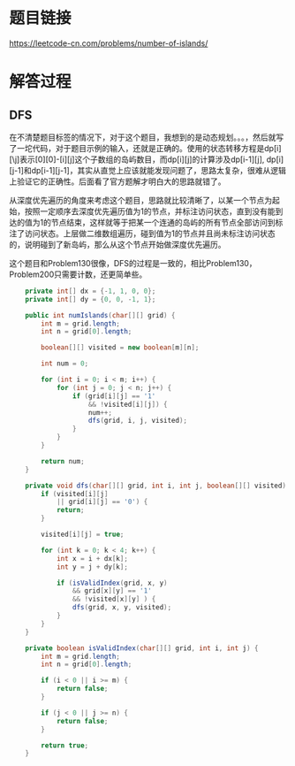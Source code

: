 # 题目链接
https://leetcode-cn.com/problems/number-of-islands/

# 解答过程
## DFS
在不清楚题目标签的情况下，对于这个题目，我想到的是动态规划。。。，然后就写了一坨代码，对于题目示例的输入，还就是正确的。使用的状态转移方程是dp\[i\]\[\j]表示\[0\]\[0\]-\[i\]\[j\]这个子数组的岛屿数目，而dp\[i\]\[j\]的计算涉及dp\[i-1\]\[j\], dp\[i\]\[j-1\]和dp\[i-1\]\[j-1\]，其实从直觉上应该就能发现问题了，思路太复杂，很难从逻辑上验证它的正确性。后面看了官方题解才明白大的思路就错了。

从深度优先遍历的角度来考虑这个题目，思路就比较清晰了，以某一个节点为起始，按照一定顺序去深度优先遍历值为1的节点，并标注访问状态，直到没有能到达的值为1的节点结束，这样就等于把某一个连通的岛屿的所有节点全部访问到标注了访问状态。上层做二维数组遍历，碰到值为1的节点并且尚未标注访问状态的，说明碰到了新岛屿，那么从这个节点开始做深度优先遍历。

这个题目和Problem130很像，DFS的过程是一致的，相比Problem130，Problem200只需要计数，还更简单些。

```java
	private int[] dx = {-1, 1, 0, 0};
	private int[] dy = {0, 0, -1, 1};

	public int numIslands(char[][] grid) {
		int m = grid.length;
		int n = grid[0].length;

		boolean[][] visited = new boolean[m][n];

		int num = 0;

		for (int i = 0; i < m; i++) {
			for (int j = 0; j < n; j++) {
				if (grid[i][j] == '1'
					&& !visited[i][j]) {
					num++;
					dfs(grid, i, j, visited);
				}
			}
		}

		return num;
	}

	private void dfs(char[][] grid, int i, int j, boolean[][] visited) {
		if (visited[i][j]
			|| grid[i][j] == '0') {
			return;
		}

		visited[i][j] = true;

		for (int k = 0; k < 4; k++) {
			int x = i + dx[k];
			int y = j + dy[k];

			if (isValidIndex(grid, x, y)
				&& grid[x][y] == '1'
				&& !visited[x][y] ) {
				dfs(grid, x, y, visited);
			}
		}
	}

	private boolean isValidIndex(char[][] grid, int i, int j) {
		int m = grid.length;
		int n = grid[0].length;

		if (i < 0 || i >= m) {
			return false;
		}

		if (j < 0 || j >= n) {
			return false;
		}

		return true;
	}
```